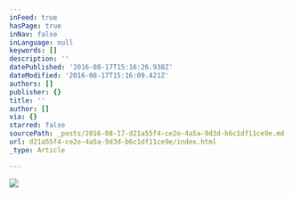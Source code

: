 ```yaml
---
inFeed: true
hasPage: true
inNav: false
inLanguage: null
keywords: []
description: ''
datePublished: '2016-08-17T15:16:26.938Z'
dateModified: '2016-08-17T15:16:09.421Z'
authors: []
publisher: {}
title: ''
author: []
via: {}
starred: false
sourcePath: _posts/2016-08-17-d21a55f4-ce2e-4a5a-9d3d-b6c1df11ce9e.md
url: d21a55f4-ce2e-4a5a-9d3d-b6c1df11ce9e/index.html
_type: Article

---
```

![](https://the-grid-user-content.s3-us-west-2.amazonaws.com/f4f3129c-8063-41ff-9340-9a45bb9bda38.jpg)